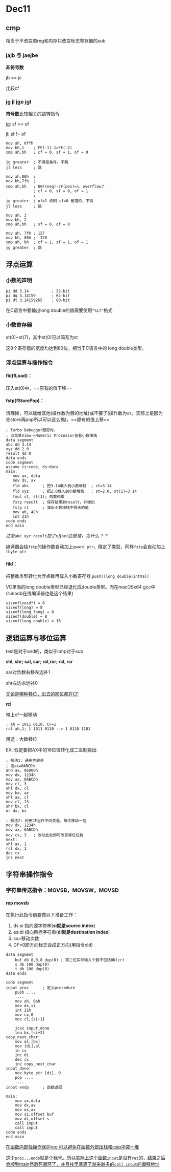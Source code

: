 # Dec11

## cmp

相当于不改变原reg和内存只改变标志寄存器的sub



### jajb 与 jaejbe

**非符号数**

jb == jc

比较cf



### jg jl jge jgl

**符号数**比较相关的跳转指令

jg: sf == of

jl: sf != of

```assembly
mov ah, 0ffh
mov bh,1	; FF(-1)-1=FE(-2)
cmp ah,bh	; cf = 0, sf = 1, of = 0

jg greater	; 不满足条件，不跳
jl less		; 跳
```

```assembly
mov ah,80h	; 
mov bh,7fh	; 
cmp ah,bh	; 80F(neg)-7F(pos)=1，overflow了
			; cf = 0, sf = 0, of = 1
			; 
jg greater	; of=1 说明 sf=0 是错的，不跳
jl less		; 跳
```

```assembly
mov ah, 3
mov bh, 2
cmo ah,bh	; sf = 0, of = 0
```

```assembly
mov ah, 7fh	; 127
mov bh, 80h	; -128
cmp ah, bh	; cf = 1, sf = 1, of = 1
jg greater	; 跳
```



## 浮点运算

### 小数的声明

```assembly
pi dd 3.14			; 32-bit
pi dq 3.14159		; 64-bit
pi dt 3.14159265	; 80-bit
```

  在C语言中要输出long double的值需要使用`"%Lf"`格式

### 小数寄存器

st(0)~st(7)，其中st(0)可以简写为st

这8个寄存器的宽度均达到80位，相当于C语言中的
long double类型。

### 浮点运算与操作指令

#### fld(fLoad)：

压入st(0)中，==原有的值下移==

#### fstp(fStorePop)：

清理掉，可以赋给其他(操作数为目的地址)或不要了(操作数为`st`，实际上是因为先store再pop所以可以这么搞)，==原有的值上移==

```assembly
; Turbo Debugger跟踪时，
; 点菜单View->Numeric Processor查看小数堆栈
data segment
abc dd 3.14
xyz dd 2.0
result dd 0
data ends
code segment
assume cs:code, ds:data
main:
   mov ax, data
   mov ds, ax
   fld abc		; 把3.14载入到小数堆栈	; st=3.14
   fld xyz		; 把2.0载入到小数堆栈	; st=2.0, st(1)=3.14
   fmul st, st(1); 两数相乘
   fstp result	; 保存结果到result，并弹出
   fstp st      ; 弹出小数堆栈中残余的值
   mov ah, 4Ch
   int 21h
code ends
end main
```

*注意`abc xyz result`加了offset会报错，为什么？？*

编译器会给`fstp`的操作数自动加上`qword ptr`，限定了类型，同样`fstp`会自动加上`tbyte ptr`

#### fild：

把整数类型转化为浮点数再载入小数寄存器 `push((long double)intVal)`

VC里面的long double类型已经退化成double类型。而在macOSx64 gcc中(runoob在线编译器也是这个结果)

```
sizeof(void*) = 8
sizeof(long) = 8
sizeof(long long) = 8
sizeof(double) = 8
sizeof(long double) = 16
```



## 逻辑运算与移位运算

test是对于and的，类似于cmp对于sub



**shl, shr; sal, sar; rol,ror; rcl, rcr**

sar对负数右移左边补1

shr左边永远补0



<u>无论是哪种移位，出去的那位都在CF</u>



**rcl**

带上cf一起移动

```assembly
; ah = 1011 0110, CF=1
rcl ah,1; 1 1011 0110 --> 1 0110 1101
```

用途：大数移位

EX. 假定要把AX中的16位值转化成二进制输出:

```assembly
; 解法1: 通用性较差
; 设ax=0ABCDh
and ax, 0E000h
mov dx, 1234h
mov ax, 0ABCDh
mov cl, 3
shl dx, cl
mov bx, ax
shl ax, cl
mov cl, 13
shr bx, cl
or dx, bx

; 解法2: 利用CF当作中间变量，每次移动一位
mov dx, 1234h
mov ax, 0ABCDh
mov cx, 3	; 改动此处即可改变移位位数
next:
shl ax, 1
rcl dx, 1
dec cx
jnz next

```



## 字符串操作指令

### 字符串传送指令：MOVSB，MOVSW，MOVSD

#### rep movsb

在执行此指令前要做以下准备工作：

1. ds:si 指向源字符串(**si就是source index**)
2. es:di 指向目标字符串(**di就是destination index**)
3. cx=移动次数
4. DF=0即方向标志设成正方向(用指令cld)

```assembly
data segment
	buf db 8,0,8 dup(0)	; 第二位实际输入个数不包括0D(cr)
	s db 100 dup(0)
	t db 100 dup(0)
data ends

code segment
input proc		; 定义procedure
	push ....
	....
	mov ah, 0ah
	mov dx,si
	int 21h
	mov cx,0
	mov cl,[si+1]
	
	jcxz input_done
	lea bx,[si+2]
copy_next_char:
	mov al,[bx]
	mov [di],al
	in cx
	inc di
	dec cx
	jnz copy_next_char
input_done:
	mov byte ptr [di], 0
	pop ....
	....
inout endp		; 函数返回

main:
	mov ax,data
	mov dx,ax
	mov es,ax
	mov si,offset buf
	mov di,offset s
	call input
	call input
code ends
end main
```

<u>在函数内部栈操作保护reg 可以避免在函数外部压栈和csip冲突一堆</u>

<u>这个`proc...endp`就是个标号。所以实际上这个函数`input`是没有`ret`的，结束之后会顺到main然后死循环了，并且栈里塞满了越来越多的`call input`的偏移地址</u>